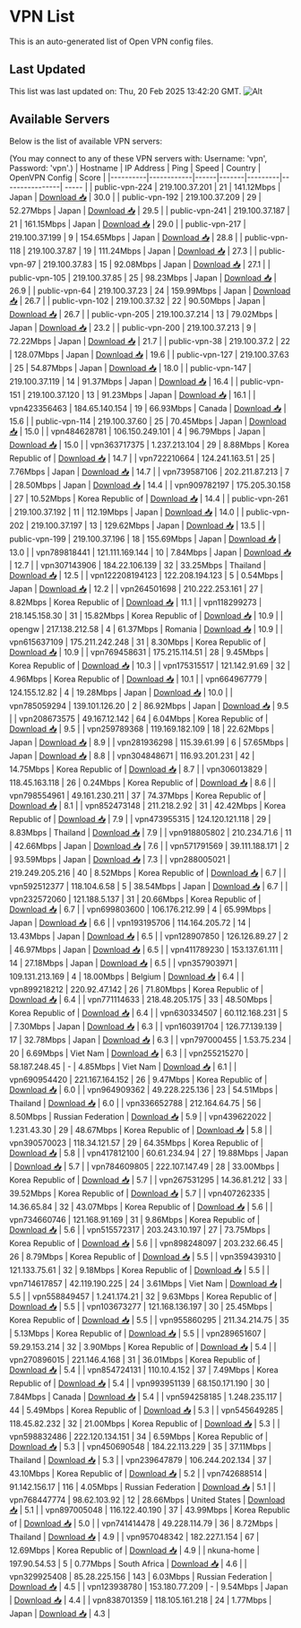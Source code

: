 # VPN List

This is an auto-generated list of Open VPN config files.

## Last Updated

This list was last updated on: Thu, 20 Feb 2025 13:42:20 GMT.
![Alt](https://repobeats.axiom.co/api/embed/186b98318ef1479477931607c1ad7d823f12451f.svg "Repobeats analytics image")

## Available Servers

Below is the list of available VPN servers:

(You may connect to any of these VPN servers with: Username: 'vpn', Password: 'vpn'.)
| Hostname | IP Address | Ping | Speed | Country | OpenVPN Config | Score |
|----------|------------|------|-------|---------|----------------| ----- |
| public-vpn-224 | 219.100.37.201 | 21 | 141.12Mbps | Japan | [Download 📥](./configs/server_0_JP.ovpn) | 30.0 |
| public-vpn-192 | 219.100.37.209 | 29 | 52.27Mbps | Japan | [Download 📥](./configs/server_1_JP.ovpn) | 29.5 |
| public-vpn-241 | 219.100.37.187 | 21 | 161.15Mbps | Japan | [Download 📥](./configs/server_2_JP.ovpn) | 29.0 |
| public-vpn-217 | 219.100.37.199 | 9 | 154.65Mbps | Japan | [Download 📥](./configs/server_3_JP.ovpn) | 28.8 |
| public-vpn-118 | 219.100.37.87 | 19 | 111.24Mbps | Japan | [Download 📥](./configs/server_4_JP.ovpn) | 27.3 |
| public-vpn-97 | 219.100.37.83 | 15 | 92.08Mbps | Japan | [Download 📥](./configs/server_5_JP.ovpn) | 27.1 |
| public-vpn-105 | 219.100.37.85 | 25 | 98.23Mbps | Japan | [Download 📥](./configs/server_6_JP.ovpn) | 26.9 |
| public-vpn-64 | 219.100.37.23 | 24 | 159.99Mbps | Japan | [Download 📥](./configs/server_7_JP.ovpn) | 26.7 |
| public-vpn-102 | 219.100.37.32 | 22 | 90.50Mbps | Japan | [Download 📥](./configs/server_8_JP.ovpn) | 26.7 |
| public-vpn-205 | 219.100.37.214 | 13 | 79.02Mbps | Japan | [Download 📥](./configs/server_9_JP.ovpn) | 23.2 |
| public-vpn-200 | 219.100.37.213 | 9 | 72.22Mbps | Japan | [Download 📥](./configs/server_10_JP.ovpn) | 21.7 |
| public-vpn-38 | 219.100.37.2 | 22 | 128.07Mbps | Japan | [Download 📥](./configs/server_11_JP.ovpn) | 19.6 |
| public-vpn-127 | 219.100.37.63 | 25 | 54.87Mbps | Japan | [Download 📥](./configs/server_12_JP.ovpn) | 18.0 |
| public-vpn-147 | 219.100.37.119 | 14 | 91.37Mbps | Japan | [Download 📥](./configs/server_13_JP.ovpn) | 16.4 |
| public-vpn-151 | 219.100.37.120 | 13 | 91.23Mbps | Japan | [Download 📥](./configs/server_14_JP.ovpn) | 16.1 |
| vpn423356463 | 184.65.140.154 | 19 | 66.93Mbps | Canada | [Download 📥](./configs/server_15_CA.ovpn) | 15.6 |
| public-vpn-114 | 219.100.37.60 | 25 | 70.45Mbps | Japan | [Download 📥](./configs/server_16_JP.ovpn) | 15.0 |
| vpn484628781 | 106.150.249.101 | 4 | 96.79Mbps | Japan | [Download 📥](./configs/server_17_JP.ovpn) | 15.0 |
| vpn363717375 | 1.237.213.104 | 29 | 8.88Mbps | Korea Republic of | [Download 📥](./configs/server_18_KR.ovpn) | 14.7 |
| vpn722210664 | 124.241.163.51 | 25 | 7.76Mbps | Japan | [Download 📥](./configs/server_19_JP.ovpn) | 14.7 |
| vpn739587106 | 202.211.87.213 | 7 | 28.50Mbps | Japan | [Download 📥](./configs/server_20_JP.ovpn) | 14.4 |
| vpn909782197 | 175.205.30.158 | 27 | 10.52Mbps | Korea Republic of | [Download 📥](./configs/server_21_KR.ovpn) | 14.4 |
| public-vpn-261 | 219.100.37.192 | 11 | 112.19Mbps | Japan | [Download 📥](./configs/server_22_JP.ovpn) | 14.0 |
| public-vpn-202 | 219.100.37.197 | 13 | 129.62Mbps | Japan | [Download 📥](./configs/server_23_JP.ovpn) | 13.5 |
| public-vpn-199 | 219.100.37.196 | 18 | 155.69Mbps | Japan | [Download 📥](./configs/server_24_JP.ovpn) | 13.0 |
| vpn789818441 | 121.111.169.144 | 10 | 7.84Mbps | Japan | [Download 📥](./configs/server_25_JP.ovpn) | 12.7 |
| vpn307143906 | 184.22.106.139 | 32 | 33.25Mbps | Thailand | [Download 📥](./configs/server_26_TH.ovpn) | 12.5 |
| vpn122208194123 | 122.208.194.123 | 5 | 0.54Mbps | Japan | [Download 📥](./configs/server_27_JP.ovpn) | 12.2 |
| vpn264501698 | 210.222.253.161 | 27 | 8.82Mbps | Korea Republic of | [Download 📥](./configs/server_28_KR.ovpn) | 11.1 |
| vpn118299273 | 218.145.158.30 | 31 | 15.82Mbps | Korea Republic of | [Download 📥](./configs/server_29_KR.ovpn) | 10.9 |
| opengw | 217.138.212.58 | 4 | 61.37Mbps | Romania | [Download 📥](./configs/server_30_RO.ovpn) | 10.9 |
| vpn615637109 | 175.211.242.248 | 31 | 8.30Mbps | Korea Republic of | [Download 📥](./configs/server_31_KR.ovpn) | 10.9 |
| vpn769458631 | 175.215.114.51 | 28 | 9.45Mbps | Korea Republic of | [Download 📥](./configs/server_32_KR.ovpn) | 10.3 |
| vpn175315517 | 121.142.91.69 | 32 | 4.96Mbps | Korea Republic of | [Download 📥](./configs/server_33_KR.ovpn) | 10.1 |
| vpn664967779 | 124.155.12.82 | 4 | 19.28Mbps | Japan | [Download 📥](./configs/server_34_JP.ovpn) | 10.0 |
| vpn785059294 | 139.101.126.20 | 2 | 86.92Mbps | Japan | [Download 📥](./configs/server_35_JP.ovpn) | 9.5 |
| vpn208673575 | 49.167.12.142 | 64 | 6.04Mbps | Korea Republic of | [Download 📥](./configs/server_36_KR.ovpn) | 9.5 |
| vpn259789368 | 119.169.182.109 | 18 | 22.62Mbps | Japan | [Download 📥](./configs/server_37_JP.ovpn) | 8.9 |
| vpn281936298 | 115.39.61.99 | 6 | 57.65Mbps | Japan | [Download 📥](./configs/server_38_JP.ovpn) | 8.8 |
| vpn304848671 | 116.93.201.231 | 42 | 14.75Mbps | Korea Republic of | [Download 📥](./configs/server_39_KR.ovpn) | 8.7 |
| vpn306013829 | 118.45.163.118 | 26 | 0.24Mbps | Korea Republic of | [Download 📥](./configs/server_40_KR.ovpn) | 8.6 |
| vpn798554961 | 49.161.230.211 | 37 | 74.37Mbps | Korea Republic of | [Download 📥](./configs/server_41_KR.ovpn) | 8.1 |
| vpn852473148 | 211.218.2.92 | 31 | 42.42Mbps | Korea Republic of | [Download 📥](./configs/server_42_KR.ovpn) | 7.9 |
| vpn473955315 | 124.120.121.118 | 29 | 8.83Mbps | Thailand | [Download 📥](./configs/server_43_TH.ovpn) | 7.9 |
| vpn918805802 | 210.234.71.6 | 11 | 42.66Mbps | Japan | [Download 📥](./configs/server_44_JP.ovpn) | 7.6 |
| vpn571791569 | 39.111.188.171 | 2 | 93.59Mbps | Japan | [Download 📥](./configs/server_45_JP.ovpn) | 7.3 |
| vpn288005021 | 219.249.205.216 | 40 | 8.52Mbps | Korea Republic of | [Download 📥](./configs/server_46_KR.ovpn) | 6.7 |
| vpn592512377 | 118.104.6.58 | 5 | 38.54Mbps | Japan | [Download 📥](./configs/server_47_JP.ovpn) | 6.7 |
| vpn232572060 | 121.188.5.137 | 31 | 20.66Mbps | Korea Republic of | [Download 📥](./configs/server_48_KR.ovpn) | 6.7 |
| vpn699803600 | 106.176.212.99 | 4 | 65.99Mbps | Japan | [Download 📥](./configs/server_49_JP.ovpn) | 6.6 |
| vpn193195706 | 114.164.205.72 | 14 | 13.43Mbps | Japan | [Download 📥](./configs/server_50_JP.ovpn) | 6.5 |
| vpn128907850 | 126.126.89.27 | 2 | 46.97Mbps | Japan | [Download 📥](./configs/server_51_JP.ovpn) | 6.5 |
| vpn411789230 | 153.137.61.111 | 14 | 27.18Mbps | Japan | [Download 📥](./configs/server_52_JP.ovpn) | 6.5 |
| vpn357903971 | 109.131.213.169 | 4 | 18.00Mbps | Belgium | [Download 📥](./configs/server_53_BE.ovpn) | 6.4 |
| vpn899218212 | 220.92.47.142 | 26 | 71.80Mbps | Korea Republic of | [Download 📥](./configs/server_54_KR.ovpn) | 6.4 |
| vpn771114633 | 218.48.205.175 | 33 | 48.50Mbps | Korea Republic of | [Download 📥](./configs/server_55_KR.ovpn) | 6.4 |
| vpn630334507 | 60.112.168.231 | 5 | 7.30Mbps | Japan | [Download 📥](./configs/server_56_JP.ovpn) | 6.3 |
| vpn160391704 | 126.77.139.139 | 17 | 32.78Mbps | Japan | [Download 📥](./configs/server_57_JP.ovpn) | 6.3 |
| vpn797000455 | 1.53.75.234 | 20 | 6.69Mbps | Viet Nam | [Download 📥](./configs/server_58_VN.ovpn) | 6.3 |
| vpn255215270 | 58.187.248.45 | - | 4.85Mbps | Viet Nam | [Download 📥](./configs/server_59_VN.ovpn) | 6.1 |
| vpn690954420 | 221.167.164.152 | 26 | 9.47Mbps | Korea Republic of | [Download 📥](./configs/server_60_KR.ovpn) | 6.0 |
| vpn964909362 | 49.228.225.136 | 23 | 54.51Mbps | Thailand | [Download 📥](./configs/server_61_TH.ovpn) | 6.0 |
| vpn336652788 | 212.164.64.75 | 56 | 8.50Mbps | Russian Federation | [Download 📥](./configs/server_62_RU.ovpn) | 5.9 |
| vpn439622022 | 1.231.43.30 | 29 | 48.67Mbps | Korea Republic of | [Download 📥](./configs/server_63_KR.ovpn) | 5.8 |
| vpn390570023 | 118.34.121.57 | 29 | 64.35Mbps | Korea Republic of | [Download 📥](./configs/server_64_KR.ovpn) | 5.8 |
| vpn417812100 | 60.61.234.94 | 27 | 19.88Mbps | Japan | [Download 📥](./configs/server_65_JP.ovpn) | 5.7 |
| vpn784609805 | 222.107.147.49 | 28 | 33.00Mbps | Korea Republic of | [Download 📥](./configs/server_66_KR.ovpn) | 5.7 |
| vpn267531295 | 14.36.81.212 | 33 | 39.52Mbps | Korea Republic of | [Download 📥](./configs/server_67_KR.ovpn) | 5.7 |
| vpn407262335 | 14.36.65.84 | 32 | 43.07Mbps | Korea Republic of | [Download 📥](./configs/server_68_KR.ovpn) | 5.6 |
| vpn734660746 | 121.168.91.169 | 31 | 9.86Mbps | Korea Republic of | [Download 📥](./configs/server_69_KR.ovpn) | 5.6 |
| vpn515572317 | 203.243.10.197 | 27 | 73.75Mbps | Korea Republic of | [Download 📥](./configs/server_70_KR.ovpn) | 5.6 |
| vpn898248097 | 203.232.66.45 | 26 | 8.79Mbps | Korea Republic of | [Download 📥](./configs/server_71_KR.ovpn) | 5.5 |
| vpn359439310 | 121.133.75.61 | 32 | 9.18Mbps | Korea Republic of | [Download 📥](./configs/server_72_KR.ovpn) | 5.5 |
| vpn714617857 | 42.119.190.225 | 24 | 3.61Mbps | Viet Nam | [Download 📥](./configs/server_73_VN.ovpn) | 5.5 |
| vpn558849457 | 1.241.174.21 | 32 | 9.63Mbps | Korea Republic of | [Download 📥](./configs/server_74_KR.ovpn) | 5.5 |
| vpn103673277 | 121.168.136.197 | 30 | 25.45Mbps | Korea Republic of | [Download 📥](./configs/server_75_KR.ovpn) | 5.5 |
| vpn955860295 | 211.34.214.75 | 35 | 5.13Mbps | Korea Republic of | [Download 📥](./configs/server_76_KR.ovpn) | 5.5 |
| vpn289651607 | 59.29.153.214 | 32 | 3.90Mbps | Korea Republic of | [Download 📥](./configs/server_77_KR.ovpn) | 5.4 |
| vpn270896015 | 221.146.4.168 | 31 | 36.01Mbps | Korea Republic of | [Download 📥](./configs/server_78_KR.ovpn) | 5.4 |
| vpn854724131 | 110.10.4.152 | 37 | 7.49Mbps | Korea Republic of | [Download 📥](./configs/server_79_KR.ovpn) | 5.4 |
| vpn993951139 | 68.150.171.190 | 30 | 7.84Mbps | Canada | [Download 📥](./configs/server_80_CA.ovpn) | 5.4 |
| vpn594258185 | 1.248.235.117 | 44 | 5.49Mbps | Korea Republic of | [Download 📥](./configs/server_81_KR.ovpn) | 5.3 |
| vpn545649285 | 118.45.82.232 | 32 | 21.00Mbps | Korea Republic of | [Download 📥](./configs/server_82_KR.ovpn) | 5.3 |
| vpn598832486 | 222.120.134.151 | 34 | 6.59Mbps | Korea Republic of | [Download 📥](./configs/server_83_KR.ovpn) | 5.3 |
| vpn450690548 | 184.22.113.229 | 35 | 37.11Mbps | Thailand | [Download 📥](./configs/server_84_TH.ovpn) | 5.3 |
| vpn239647879 | 106.244.202.134 | 37 | 43.10Mbps | Korea Republic of | [Download 📥](./configs/server_85_KR.ovpn) | 5.2 |
| vpn742688514 | 91.142.156.17 | 116 | 4.05Mbps | Russian Federation | [Download 📥](./configs/server_86_RU.ovpn) | 5.1 |
| vpn768447774 | 98.62.103.92 | 12 | 28.66Mbps | United States | [Download 📥](./configs/server_87_US.ovpn) | 5.1 |
| vpn897005048 | 116.122.40.190 | 37 | 43.99Mbps | Korea Republic of | [Download 📥](./configs/server_88_KR.ovpn) | 5.0 |
| vpn741414478 | 49.228.114.79 | 36 | 8.72Mbps | Thailand | [Download 📥](./configs/server_89_TH.ovpn) | 4.9 |
| vpn957048342 | 182.227.1.154 | 67 | 12.69Mbps | Korea Republic of | [Download 📥](./configs/server_90_KR.ovpn) | 4.9 |
| nkuna-home | 197.90.54.53 | 5 | 0.77Mbps | South Africa | [Download 📥](./configs/server_91_ZA.ovpn) | 4.6 |
| vpn329925408 | 85.28.225.156 | 143 | 6.03Mbps | Russian Federation | [Download 📥](./configs/server_92_RU.ovpn) | 4.5 |
| vpn123938780 | 153.180.77.209 | - | 9.54Mbps | Japan | [Download 📥](./configs/server_93_JP.ovpn) | 4.4 |
| vpn838701359 | 118.105.161.218 | 24 | 1.77Mbps | Japan | [Download 📥](./configs/server_94_JP.ovpn) | 4.3 |

